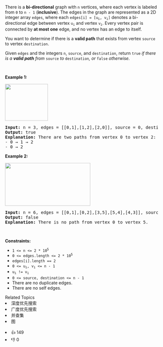 <p>There is a <strong>bi-directional</strong> graph with <code>n</code> vertices, where each vertex is labeled from <code>0</code> to <code>n - 1</code> (<strong>inclusive</strong>). The edges in the graph are represented as a 2D integer array <code>edges</code>, where each <code>edges[i] = [u<sub>i</sub>, v<sub>i</sub>]</code> denotes a bi-directional edge between vertex <code>u<sub>i</sub></code> and vertex <code>v<sub>i</sub></code>. Every vertex pair is connected by <strong>at most one</strong> edge, and no vertex has an edge to itself.</p>

<p>You want to determine if there is a <strong>valid path</strong> that exists from vertex <code>source</code> to vertex <code>destination</code>.</p>

<p>Given <code>edges</code> and the integers <code>n</code>, <code>source</code>, and <code>destination</code>, return <code>true</code><em> if there is a <strong>valid path</strong> from </em><code>source</code><em> to </em><code>destination</code><em>, or </em><code>false</code><em> otherwise</em><em>.</em></p>

<p>&nbsp;</p> 
<p><strong class="example">Example 1:</strong></p> 
<img alt="" src="https://assets.leetcode.com/uploads/2021/08/14/validpath-ex1.png" style="width: 141px; height: 121px;" /> 
<pre>
<strong>Input:</strong> n = 3, edges = [[0,1],[1,2],[2,0]], source = 0, destination = 2
<strong>Output:</strong> true
<strong>Explanation:</strong> There are two paths from vertex 0 to vertex 2:
- 0 → 1 → 2
- 0 → 2
</pre>

<p><strong class="example">Example 2:</strong></p> 
<img alt="" src="https://assets.leetcode.com/uploads/2021/08/14/validpath-ex2.png" style="width: 281px; height: 141px;" /> 
<pre>
<strong>Input:</strong> n = 6, edges = [[0,1],[0,2],[3,5],[5,4],[4,3]], source = 0, destination = 5
<strong>Output:</strong> false
<strong>Explanation:</strong> There is no path from vertex 0 to vertex 5.
</pre>

<p>&nbsp;</p> 
<p><strong>Constraints:</strong></p>

<ul> 
 <li><code>1 &lt;= n &lt;= 2 * 10<sup>5</sup></code></li> 
 <li><code>0 &lt;= edges.length &lt;= 2 * 10<sup>5</sup></code></li> 
 <li><code>edges[i].length == 2</code></li> 
 <li><code>0 &lt;= u<sub>i</sub>, v<sub>i</sub> &lt;= n - 1</code></li> 
 <li><code>u<sub>i</sub> != v<sub>i</sub></code></li> 
 <li><code>0 &lt;= source, destination &lt;= n - 1</code></li> 
 <li>There are no duplicate edges.</li> 
 <li>There are no self edges.</li> 
</ul>

<div><div>Related Topics</div><div><li>深度优先搜索</li><li>广度优先搜索</li><li>并查集</li><li>图</li></div></div><br><div><li>👍 149</li><li>👎 0</li></div>